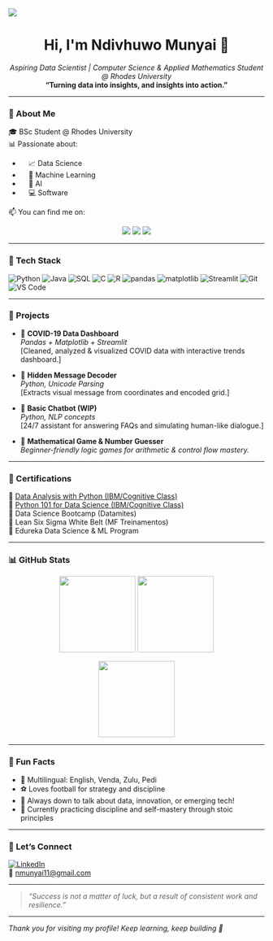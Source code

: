 <!-- Banner -->
<img src="https://www.google.com/url?sa=i&url=https%3A%2F%2Fwallpapers.com%2Fdata&psig=AOvVaw0geSeUcCF91zdVe85sE4yE&ust=1750383048217000&source=images&cd=vfe&opi=89978449&ved=0CBQQjRxqFwoTCMiW94Gx_I0DFQAAAAAdAAAAABAE"/>

<h1 align="center">Hi, I'm Ndivhuwo Munyai 👋</h1>

<p align="center">
  <em>Aspiring Data Scientist | Computer Science & Applied Mathematics Student @ Rhodes University</em><br>
  <strong>“Turning data into insights, and insights into action.”</strong>
</p>

---

### 🚀 About Me

🎓 BSc Student @ Rhodes University  
📊 Passionate about:  
- &nbsp;&nbsp;&nbsp;&nbsp;📈 Data Science  
- &nbsp;&nbsp;&nbsp;&nbsp;🤖 Machine Learning  
- &nbsp;&nbsp;&nbsp;&nbsp;🧠 AI 
- &nbsp;&nbsp;&nbsp;&nbsp;💻 Software   

📫 You can find me on: 
<p align="center">
  <a href="mailto:nmunyai11@gmail.com"><img src="https://img.shields.io/badge/Email-nmunyai11@gmail.com-blue?style=flat&logo=gmail"></a>
  <a href="https://www.linkedin.com/in/ndivhuwo-munyai"><img src="https://img.shields.io/badge/LinkedIn-Follow-blue?style=flat&logo=linkedin"></a>
  <a href="https://github.com/DataCrafter20"><img src="https://img.shields.io/github/followers/ndivhuwomunyai?label=GitHub&style=social"></a>
</p>

---

### 🔧 Tech Stack

![Python](https://img.shields.io/badge/-Python-3776AB?logo=python&logoColor=white&style=flat)
![Java](https://img.shields.io/badge/-Java-007396?logo=java&logoColor=white&style=flat)
![SQL](https://img.shields.io/badge/-SQL-4479A1?logo=postgresql&logoColor=white&style=flat)
![C](https://img.shields.io/badge/-C-00599C?logo=c&logoColor=white&style=flat)
![R](https://img.shields.io/badge/-R-276DC3?logo=r&logoColor=white&style=flat)
![pandas](https://img.shields.io/badge/-pandas-150458?logo=pandas&logoColor=white&style=flat)
![matplotlib](https://img.shields.io/badge/-matplotlib-11557C?logo=python&logoColor=white&style=flat)
![Streamlit](https://img.shields.io/badge/-Streamlit-FF4B4B?logo=streamlit&logoColor=white&style=flat)
![Git](https://img.shields.io/badge/-Git-F05032?logo=git&logoColor=white&style=flat)
![VS Code](https://img.shields.io/badge/-VSCode-007ACC?logo=visual-studio-code&logoColor=white&style=flat)

---

### 🧠 Projects

- 🎯 **COVID-19 Data Dashboard**  
  *Pandas + Matplotlib + Streamlit*  
  [Cleaned, analyzed & visualized COVID data with interactive trends dashboard.]

- 🔐 **Hidden Message Decoder**  
  *Python, Unicode Parsing*  
  [Extracts visual message from coordinates and encoded grid.]

- 🤖 **Basic Chatbot (WIP)**  
  *Python, NLP concepts*  
  [24/7 assistant for answering FAQs and simulating human-like dialogue.]

- 🧮 **Mathematical Game & Number Guesser**  
  *Beginner-friendly logic games for arithmetic & control flow mastery.*

---

### 🏅 Certifications

📜 [Data Analysis with Python (IBM/Cognitive Class)](https://courses.cognitiveclass.ai/certificates/f798801fd3ad4056aaf5edd22b2a430d)  
📜 [Python 101 for Data Science (IBM/Cognitive Class)](https://courses.cognitiveclass.ai/certificates/95cdd594e740449abaed4e931bb3c735)  
📜 Data Science Bootcamp (Datamites)  
📜 Lean Six Sigma White Belt (MF Treinamentos)  
📜 Edureka Data Science & ML Program  

---

### 📊 GitHub Stats

<p align="center">
  <img src="https://github-readme-stats.vercel.app/api?username=DataCrafter20&show_icons=true&theme=tokyonight&hide=issues" height="150"/>
  <img src="https://github-readme-streak-stats.herokuapp.com/?user=DataCrafter20&theme=tokyonight" height="150"/>
</p>

<p align="center">
  <img src="https://github-readme-stats.vercel.app/api/top-langs/?username=DataCrafter20&layout=compact&theme=tokyonight" height="150"/>
</p>

---

### 🌱 Fun Facts

- 🧩 Multilingual: English, Venda, Zulu, Pedi  
- ⚽ Loves football for strategy and discipline  
- 💬 Always down to talk about data, innovation, or emerging tech!  
- 🧘 Currently practicing discipline and self-mastery through stoic principles

---

### 🤝 Let’s Connect

[![LinkedIn](https://img.shields.io/badge/-LinkedIn-0077B5?logo=linkedin&logoColor=white&style=flat-square)](https://linkedin.com/in/ndivhuwo-munyai)  
📧 nmunyai11@gmail.com

---

> *“Success is not a matter of luck, but a result of consistent work and resilience.”*


---

_Thank you for visiting my profile! Keep learning, keep building 🌟_

